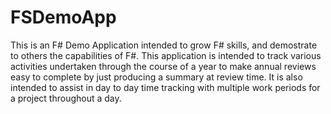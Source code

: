 FSDemoApp
=========

This is an F# Demo Application intended to grow F# skills, and demostrate to others the capabilities of F#.  This application is intended to track various activities undertaken through the course of a year to make annual reviews easy to complete by just producing a summary at review time.  It is also intended to assist in day to day time tracking with multiple work periods for a project throughout a day.
